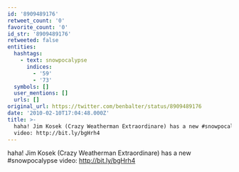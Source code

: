 ```yaml
---
id: '8909489176'
retweet_count: '0'
favorite_count: '0'
id_str: '8909489176'
retweeted: false
entities:
  hashtags:
    - text: snowpocalypse
      indices:
        - '59'
        - '73'
  symbols: []
  user_mentions: []
  urls: []
original_url: https://twitter.com/benbalter/status/8909489176
date: '2010-02-10T17:04:48.000Z'
title: >-
  haha! Jim Kosek (Crazy Weatherman Extraordinare) has a new #snowpocalypse
  video: http://bit.ly/bgHrh4
---
```


haha! Jim Kosek (Crazy Weatherman Extraordinare) has a new #snowpocalypse video: http://bit.ly/bgHrh4